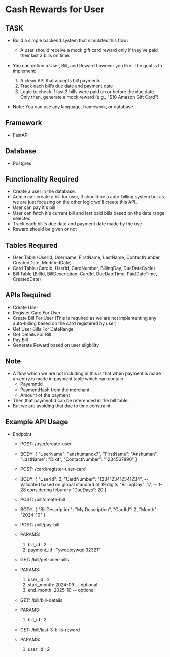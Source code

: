 # Cash Rewards for User 
## TASK
- Build a simple backend system that simulates this flow:
    * A user should receive a mock gift card reward only if they’ve paid their last 3 bills on time.

- You can define a User, Bill, and Reward however you like. The goal is to implement:
    1. A clean API that accepts bill payments
    2. Track each bill’s due date and payment date
    3. Logic to check if last 3 bills were paid on or before the due date. Only then, generate a mock reward (e.g., “$10 Amazon Gift Card”)

- Note: You can use any language, framework, or database.

## Framework
- FastAPI

## Database
- Postgres

## Functionality Required
- Create a user in the database.
- Admin can create a bill for user, It should be a auto-billing system but as we are just focusing on the other logic we'll create this API.
- User can pay it's bill 
- User can fetch it's current bill and last paid bills based on the date range selected
- Track each bill's due date and payment date made by the use
- Reward should be given or not

## Tables Required
- User Table (UserId, Username, FirstName, LastName, ContactNumber, CreatedDate, ModifiedDate)
- Card Table (CardId, UserId, CardNumber, BillingDay, DueDateCycle)
- Bill Table (BillId, BillDescription, CardId, DueDateTime, PaidDateTime, CreatedDate)

## APIs Required
- Create User 
- Register Card For User
- Create Bill For User (This is required as we are not implementing any auto-billing based on the card registered by user)
- Get User Bills For DateRange
- Get Details For Bill
- Pay Bill
- Generate Reward based on user eligbility

## Note
- A flow which we are not including in this is that when payment is made an entry is made in payment table which can contain
    - PayemntId
    - PaymentHash from the merchant
    - Amount of the payment 
- Then that paymentId can be referenced in the bill table.
- But we are avoiding that due to time constraint.

## Example API Usage
- Endpoint
    - POST: /user/create-user
    - BODY: {
                "UserName": "anshumandx7",
                "FirstName": "Anshuman",
                "LastName": "Dixit",
                "ContactNumber": "1234567890"
            }

    - POST: /card/register-user-card
    - BODY: {
                "UserId": 2,
                "CardNumber": "1234123412341234", -- Validated based on global standard of 19 digits
                "BillingDay": 17,                 -- 1-28 considering feburary
                "DueDays": 20
            }

    - POST: /bill/create-bill
    - BODY: {
                "BillDescription": "My Description",
                "CardId": 2,
                "Month": "2024-10"
            }
    
    - POST: /bill/pay-bill
    - PARAMS: 
        1. bill_id : 2
        2. payment_id : "ywoqieywqoi32321"

    - GET: /bill/get-user-bills
    - PARAMS:
        1. user_id : 2
        2. start_month: 2024-09 -- optional
        3. end_month: 2025-10   -- optional

    - GET: /bill/bill-details
    - PARAMS:
        1. bill_id : 2

    - GET: /bill/last-3-bills-reward
    - PARAMS:
        1. user_id : 2